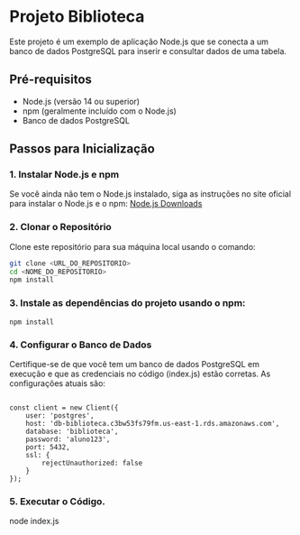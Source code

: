 # Projeto Biblioteca

Este projeto é um exemplo de aplicação Node.js que se conecta a um banco de dados PostgreSQL para inserir e consultar dados de uma tabela.

## Pré-requisitos

- Node.js (versão 14 ou superior)
- npm (geralmente incluído com o Node.js)
- Banco de dados PostgreSQL

## Passos para Inicialização

### 1. Instalar Node.js e npm

Se você ainda não tem o Node.js instalado, siga as instruções no site oficial para instalar o Node.js e o npm: [Node.js Downloads](https://nodejs.org/en/download/)

### 2. Clonar o Repositório

Clone este repositório para sua máquina local usando o comando:

```sh
git clone <URL_DO_REPOSITORIO>
cd <NOME_DO_REPOSITORIO>
npm install
```

### 3. Instale as dependências do projeto usando o npm:
```
npm install
```

### 4. Configurar o Banco de Dados
Certifique-se de que você tem um banco de dados PostgreSQL em execução e que as credenciais no código (index.js) estão corretas. As configurações atuais são:
```

const client = new Client({
    user: 'postgres',
    host: 'db-biblioteca.c3bw53fs79fm.us-east-1.rds.amazonaws.com',
    database: 'biblioteca',
    password: 'aluno123',
    port: 5432,
    ssl: {
        rejectUnauthorized: false
    }
});
```
### 5. Executar o Código.
node index.js